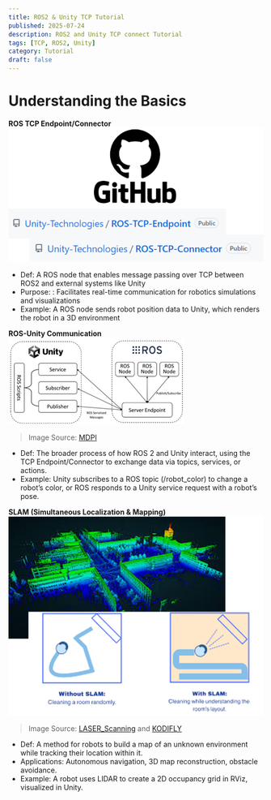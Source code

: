 ```yaml
---
title: ROS2 & Unity TCP Tutorial
published: 2025-07-24
description: ROS2 and Unity TCP connect Tutorial
tags: [TCP, ROS2, Unity]
category: Tutorial
draft: false 
---
```


# Understanding the Basics
**ROS TCP Endpoint/Connector**
![rostcp](./images/01rostcp.png)
- Def: A ROS node that enables message passing over TCP between ROS2 and external systems like Unity
- Purpose: : Facilitates real-time communication for robotics simulations and visualizations
- Example: A ROS node sends robot position data to Unity, which renders the robot in a 3D environment

**ROS-Unity Communication**
![rosUnityComm](./images/02rosUnity.png)
> Image Source: [MDPI](https://www.mdpi.com/1424-8220/24/17/5680)
- Def: The broader process of how ROS 2 and Unity interact, using the TCP Endpoint/Connector to exchange data via topics, services, or actions.
- Example: Unity subscribes to a ROS topic (/robot_color) to change a robot’s color, or ROS responds to a Unity service request with a robot’s pose.

**SLAM (Simultaneous Localization & Mapping)**
![slam](./images/03slam.png)
> Image Source: [LASER_Scanning](https://www.laserscanning-europe.com/en/what-slam) and [KODIFLY](https://kodifly.com/what-is-slam-a-beginner-to-expert-guide)
- Def: A method for robots to build a map of an unknown environment while tracking their location within it.
- Applications: Autonomous navigation, 3D map reconstruction, obstacle avoidance.
- Example: A robot uses LIDAR to create a 2D occupancy grid in RViz, visualized in Unity.
